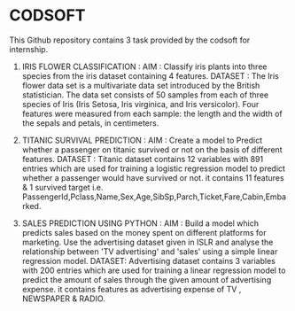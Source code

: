 # CODSOFT

This Github repository contains 3 task provided by the codsoft for internship.
1) IRIS FLOWER CLASSIFICATION :
   AIM : Classify iris plants into three species from the iris dataset containing 4 features.
   DATASET : The Iris flower data set is a multivariate data set introduced by the British statistician.
             The data set consists of 50 samples from each of three species of Iris (Iris Setosa, Iris virginica, and Iris versicolor).
             Four features were measured from each sample: the length and the width of the sepals and petals, in centimeters.

2) TITANIC SURVIVAL PREDICTION :
   AIM : Create a model to Predict whether a passenger on titanic survived or not on the basis of different features. 
   DATASET : Titanic dataset contains 12 variables with 891 entries which are used for training a logistic regression model to predict whether a passenger
             would have survived or not. it contains 11 features & 1 survived target i.e. PassengerId,Pclass,Name,Sex,Age,SibSp,Parch,Ticket,Fare,Cabin,Embarked.
   
4) SALES PREDICTION USING PYTHON :
   AIM : Build a model which predicts sales based on the money spent on different platforms for marketing.
         Use the advertising dataset given in ISLR and analyse the relationship between 'TV advertising' and 'sales' using a simple linear regression model.
   DATASET:  Advertising dataset contains 3 variables with 200 entries which are used for training a linear regression model to predict the amount of sales through
             the given amount of advertising expense. it contains features as advertising expense of TV , NEWSPAPER & RADIO.
